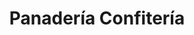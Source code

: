 ---
title: "Panadería Confitería"
url: /ciudad-autonoma-de-buenos-aires/panaderia-confiteria/
shop: Bäckerei
---